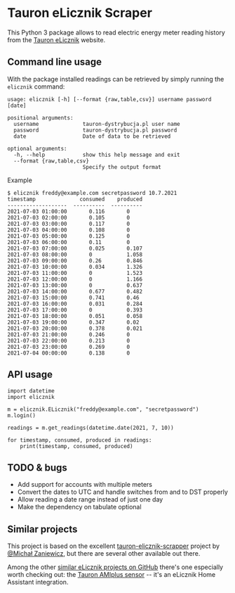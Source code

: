 # Tauron eLicznik Scraper

This Python 3 package allows to read electric energy meter reading history from the 
[Tauron eLicznik](https://elicznik.tauron-dystrybucja.pl/) website.


## Command line usage

With the package installed readings can be retrieved by simply running the `elicznik` command:
```
usage: elicznik [-h] [--format {raw,table,csv}] username password [date]

positional arguments:
  username              tauron-dystrybucja.pl user name
  password              tauron-dystrybucja.pl password
  date                  Date of data to be retrieved

optional arguments:
  -h, --help            show this help message and exit
  --format {raw,table,csv}
                        Specify the output format
```

Example
```
$ elicznik freddy@example.com secretpassword 10.7.2021
timestamp              consumed    produced
-------------------  ----------  ----------
2021-07-03 01:00:00       0.116       0
2021-07-03 02:00:00       0.105       0
2021-07-03 03:00:00       0.117       0
2021-07-03 04:00:00       0.108       0
2021-07-03 05:00:00       0.125       0
2021-07-03 06:00:00       0.11        0
2021-07-03 07:00:00       0.025       0.107
2021-07-03 08:00:00       0           1.058
2021-07-03 09:00:00       0.26        0.846
2021-07-03 10:00:00       0.034       1.326
2021-07-03 11:00:00       0           1.523
2021-07-03 12:00:00       0           1.166
2021-07-03 13:00:00       0           0.637
2021-07-03 14:00:00       0.677       0.482
2021-07-03 15:00:00       0.741       0.46
2021-07-03 16:00:00       0.031       0.284
2021-07-03 17:00:00       0           0.393
2021-07-03 18:00:00       0.051       0.058
2021-07-03 19:00:00       0.347       0.02
2021-07-03 20:00:00       0.378       0.021
2021-07-03 21:00:00       0.246       0
2021-07-03 22:00:00       0.213       0
2021-07-03 23:00:00       0.269       0
2021-07-04 00:00:00       0.138       0
```


## API usage

```
import datetime
import elicznik

m = elicznik.ELicznik("freddy@example.com", "secretpassword")
m.login()

readings = m.get_readings(datetime.date(2021, 7, 10))

for timestamp, consumed, produced in readings:
    print(timestamp, consumed, produced)
```


## TODO & bugs

* Add support for accounts with multiple meters
* Convert the dates to UTC and handle switches from and to DST properly
* Allow reading a date range instead of just one day
* Make the dependency on tabulate optional


## Similar projects

This project is based on the excellent
[tauron-elicznik-scrapper](https://github.com/MichalZaniewicz/tauron-elicznik-scraper) project by
[@Michał Zaniewicz](https://github.com/MichalZaniewicz), but there are several other available out there.

Among the other [similar eLicznik projects on GitHub](https://github.com/search?q=elicznik) there's one especially
worth checking out:
the [Tauron AMIplus sensor](https://github.com/PiotrMachowski/Home-Assistant-custom-components-Tauron-AMIplus) -- it's
an eLicznik Home Assistant integration.
